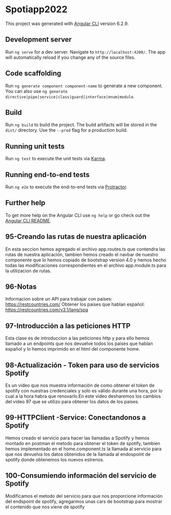 # Spotiapp2022

This project was generated with [Angular CLI](https://github.com/angular/angular-cli) version 6.2.9.

## Development server

Run `ng serve` for a dev server. Navigate to `http://localhost:4200/`. The app will automatically reload if you change any of the source files.

## Code scaffolding

Run `ng generate component component-name` to generate a new component. You can also use `ng generate directive|pipe|service|class|guard|interface|enum|module`.

## Build

Run `ng build` to build the project. The build artifacts will be stored in the `dist/` directory. Use the `--prod` flag for a production build.

## Running unit tests

Run `ng test` to execute the unit tests via [Karma](https://karma-runner.github.io).

## Running end-to-end tests

Run `ng e2e` to execute the end-to-end tests via [Protractor](http://www.protractortest.org/).

## Further help

To get more help on the Angular CLI use `ng help` or go check out the [Angular CLI README](https://github.com/angular/angular-cli/blob/master/README.md).

## 95-Creando las rutas de nuestra aplicación
En esta seccion hemos agregado el archivo app.routes.ts que contendra las rutas de nuestra aplicación, tambien hemos creado el navbar de nuestro componente que lo hemos copiado de bootstrap version 4.0 y hemos hecho todas las modificaciones correspondientes en el archivo app.module.ts para la utilizacion de rutas.
## 96-Notas
Informacion sobre un API para trabajar con paises:
https://restcountries.com/
Obtener los paises que hablan español:
https://restcountries.com/v3.1/lang/spa

## 97-Introducción a las peticiones HTTP
Esta clase es de introduccion a las peticiones http y para ello 
hemos llamado a un endpoints que nos devuelve todos los paises que hablan español y lo hemos imprimido en el html del componente home.

## 98-Actualización - Token para uso de servicios Spotify
Es un video que nos muestra información de como obtener el token de spotify con nuestras credenciales y solo es válido durante una hora, por lo cual a la hora habra que renovarlo.En este video desharemos los cambios del video 97 que se utilizo para obtener los datos de los paises.

## 99-HTTPClient -Service: Conectandonos a Spotify
Hemos creado el servicio para hacer las llamadas a Spotify y hemos montado en postman el metodo para obtener el token de spotify, tambien hemos implementado en el home.component.ts la llamada al servicio para que nos devuelva los datos obtenidos de la llamada al endospoint de spotify donde obtenemos los nuevos estrenos.
 
 ## 100-Consumiendo información del servicio de Spotify
 Modificamos el metodo del servicio para que nos proporcione información del endspoint de spotify, agregarmos unas cars de bootstrap para mostrar el contenido que nos viene de spotify
